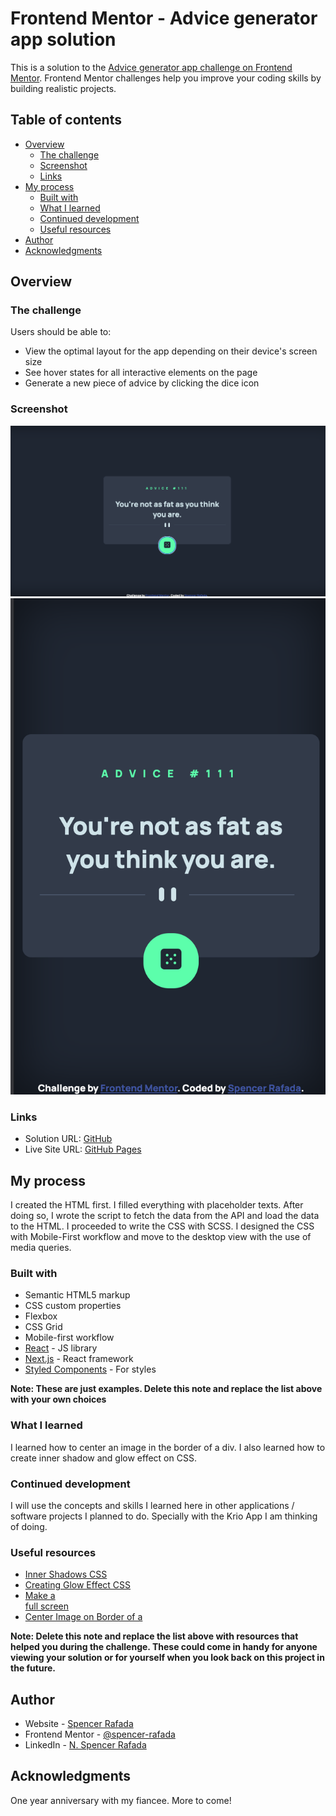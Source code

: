 # Frontend Mentor - Advice generator app solution

This is a solution to the [Advice generator app challenge on Frontend Mentor](https://www.frontendmentor.io/challenges/advice-generator-app-QdUG-13db). Frontend Mentor challenges help you improve your coding skills by building realistic projects.

## Table of contents

- [Overview](#overview)
  - [The challenge](#the-challenge)
  - [Screenshot](#screenshot)
  - [Links](#links)
- [My process](#my-process)
  - [Built with](#built-with)
  - [What I learned](#what-i-learned)
  - [Continued development](#continued-development)
  - [Useful resources](#useful-resources)
- [Author](#author)
- [Acknowledgments](#acknowledgments)

## Overview

### The challenge

Users should be able to:

- View the optimal layout for the app depending on their device's screen size
- See hover states for all interactive elements on the page
- Generate a new piece of advice by clicking the dice icon

### Screenshot

![](./images/solution-desktop.png)
![](./images/solution-mobile.png)

### Links

- Solution URL: [GitHub](https://github.com/spencer-rafada/advice-generator)
- Live Site URL: [GitHub Pages](https://spencer-rafada.github.io/advice-generator/)

## My process

I created the HTML first. I filled everything with placeholder texts. After doing so, I wrote the script to fetch the data from the API and load the data to the HTML. I proceeded to write the CSS with SCSS. I designed the CSS with Mobile-First workflow and move to the desktop view with the use of media queries.

### Built with

- Semantic HTML5 markup
- CSS custom properties
- Flexbox
- CSS Grid
- Mobile-first workflow
- [React](https://reactjs.org/) - JS library
- [Next.js](https://nextjs.org/) - React framework
- [Styled Components](https://styled-components.com/) - For styles

**Note: These are just examples. Delete this note and replace the list above with your own choices**

### What I learned

I learned how to center an image in the border of a div. I also learned how to create inner shadow and glow effect on CSS.

### Continued development

I will use the concepts and skills I learned here in other applications / software projects I planned to do. Specially with the Krio App I am thinking of doing.

### Useful resources

- [Inner Shadows CSS](https://designshack.net/articles/css/inner-shadows-in-css-images-text-and-beyond/)
- [Creating Glow Effect CSS](https://codersblock.com/blog/creating-glow-effects-with-css/)
- [Make a <div> full screen](https://softauthor.com/css-make-a-div-height-full-screen/)
- [Center Image on Border of a <div>](https://stackoverflow.com/questions/43761169/center-image-on-border-of-a-div)

**Note: Delete this note and replace the list above with resources that helped you during the challenge. These could come in handy for anyone viewing your solution or for yourself when you look back on this project in the future.**

## Author

- Website - [Spencer Rafada](https://github.com/spencer-rafada)
- Frontend Mentor - [@spencer-rafada](https://www.frontendmentor.io/profile/spencer-rafada)
- LinkedIn - [N. Spencer Rafada](https://www.linkedin.com/in/spencer-rafada/)

## Acknowledgments

One year anniversary with my fiancee. More to come!
